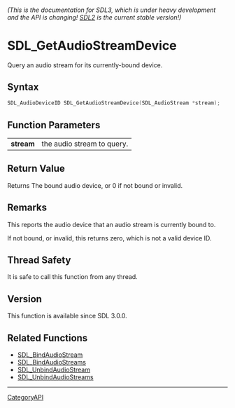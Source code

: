 ###### (This is the documentation for SDL3, which is under heavy development and the API is changing! [SDL2](https://wiki.libsdl.org/SDL2/) is the current stable version!)
# SDL_GetAudioStreamDevice

Query an audio stream for its currently-bound device.

## Syntax

```c
SDL_AudioDeviceID SDL_GetAudioStreamDevice(SDL_AudioStream *stream);

```

## Function Parameters

|                |                            |
| -------------- | -------------------------- |
| **stream**     | the audio stream to query. |

## Return Value

Returns The bound audio device, or 0 if not bound or invalid.

## Remarks

This reports the audio device that an audio stream is currently bound to.

If not bound, or invalid, this returns zero, which is not a valid device
ID.

## Thread Safety

It is safe to call this function from any thread.

## Version

This function is available since SDL 3.0.0.

## Related Functions

* [SDL_BindAudioStream](SDL_BindAudioStream.md)
* [SDL_BindAudioStreams](SDL_BindAudioStreams.md)
* [SDL_UnbindAudioStream](SDL_UnbindAudioStream.md)
* [SDL_UnbindAudioStreams](SDL_UnbindAudioStreams.md)

----
[CategoryAPI](CategoryAPI.md)
